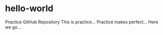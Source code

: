 # hello-world
Practice GitHub Repository
This is practice...
Practice makes perfect...
Here we go...
